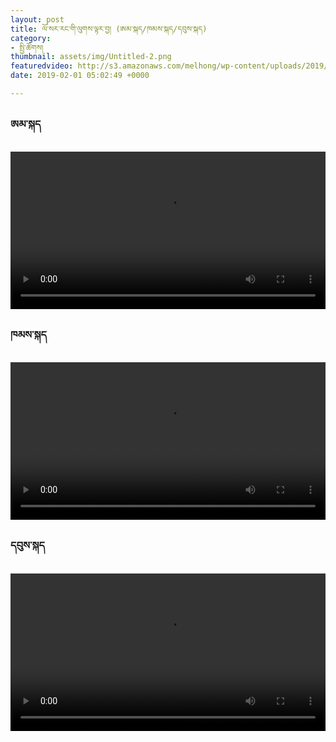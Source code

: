 ```yaml
---
layout: post
title: ལོ་སར་རང་གི་ལུགས་ལྟར་བྱ། (ཨམ་སྐད/ཁམས་སྐད/དབུས་སྐད)
category:
- སྤྱི་ཚོགས།
thumbnail: assets/img/Untitled-2.png
featuredvideo: http://s3.amazonaws.com/melhong/wp-content/uploads/2019/01/29023854/Amkay-Low-res.mp4
date: 2019-02-01 05:02:49 +0000

---
```

<h3>ཨམ་སྐད</h3>
<video controls width="100%" src="http://s3.amazonaws.com/melhong/wp-content/uploads/2019/01/29023854/Amkay-Low-res.mp4">
</video>

<h3>ཁམས་སྐད</h3>
<video controls width="100%" src="http://s3.amazonaws.com/melhong/wp-content/uploads/2019/01/29023336/khamkay-Low-res.mp4">

</video>

<h3>དབུས་སྐད</h3> <video controls width="100%" src="[http://s3.amazonaws.com/melhong/wp-content/uploads/2019/02/02012903/Ukay-Low-res.mp4](http://s3.amazonaws.com/melhong/wp-content/uploads/2019/02/02012903/Ukay-Low-res.mp4 "http://s3.amazonaws.com/melhong/wp-content/uploads/2019/02/02012903/Ukay-Low-res.mp4?_=3")">

</video>